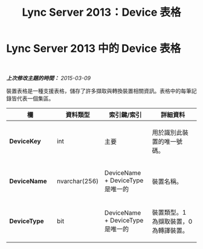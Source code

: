 ﻿---
title: Lync Server 2013：Device 表格
TOCTitle: Device 表格
ms:assetid: d5a4f777-bc12-4ce8-bc0d-867d5e22b436
ms:mtpsurl: https://technet.microsoft.com/zh-tw/library/Gg398930(v=OCS.15)
ms:contentKeyID: 49292462
ms.date: 08/24/2015
mtps_version: v=OCS.15
ms.translationtype: HT
---

# Lync Server 2013 中的 Device 表格

 

_**上次修改主題的時間：** 2015-03-09_

裝置表格是一種支援表格，儲存了許多擷取與轉換裝置相關資訊。表格中的每筆記錄皆代表一個集區。


<table>
<colgroup>
<col style="width: 25%" />
<col style="width: 25%" />
<col style="width: 25%" />
<col style="width: 25%" />
</colgroup>
<thead>
<tr class="header">
<th><strong>欄</strong></th>
<th><strong>資料類型</strong></th>
<th><strong>索引鍵/索引</strong></th>
<th><strong>詳細資料</strong></th>
</tr>
</thead>
<tbody>
<tr class="odd">
<td><p><strong>DeviceKey</strong></p></td>
<td><p>int</p></td>
<td><p>主要</p></td>
<td><p>用於識別此裝置的唯一號碼。</p></td>
</tr>
<tr class="even">
<td><p><strong>DeviceName</strong></p></td>
<td><p>nvarchar(256)</p></td>
<td><p>DeviceName + DeviceType 是唯一的</p></td>
<td><p>裝置名稱。</p></td>
</tr>
<tr class="odd">
<td><p><strong>DeviceType</strong></p></td>
<td><p>bit</p></td>
<td><p>DeviceName + DeviceType 是唯一的</p></td>
<td><p>裝置類型。1 為擷取裝置，0 為轉譯裝置。</p></td>
</tr>
</tbody>
</table>

